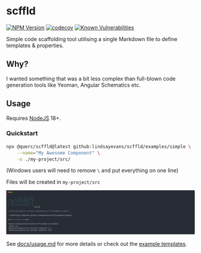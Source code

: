 # scffld

[![NPM Version](https://img.shields.io/npm/v/%40querc%2Fscffld)](https://www.npmjs.com/package/@querc/scffld)
[![codecov](https://codecov.io/gh/lindsayevans/scffld/graph/badge.svg?token=ERAIXQNUZF)](https://codecov.io/gh/lindsayevans/scffld)
[![Known Vulnerabilities](https://snyk.io/test/github/lindsayevans/scffld/badge.svg)](https://snyk.io/test/github/lindsayevans/scffld)

Simple code scaffolding tool utilising a single Markdown file to define templates & properties.

## Why?

I wanted something that was a bit less complex than full-blown code generation tools like Yeoman, Angular Schematics etc.

## Usage

Requires [NodeJS](https://nodejs.org/) 18+.

### Quickstart

```sh
npx @querc/scffld@latest github:lindsayevans/scffld/examples/simple \
    --name="My Awesome Component" \
    -o ./my-project/src/
```

(Windows users will need to remove `\` and put everything on one line)

Files will be created in `my-project/src`

![Example of command output](./docs/screenshot.svg)

See [docs/usage.md](./docs/usage.md) for more details or check out the [example templates](./examples/).
